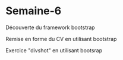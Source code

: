 # Semaine-6

Découverte du framework bootstrap

Remise en forme du CV en utilisant bootstrap

Exercice "divshot" en utilisant bootsrap

